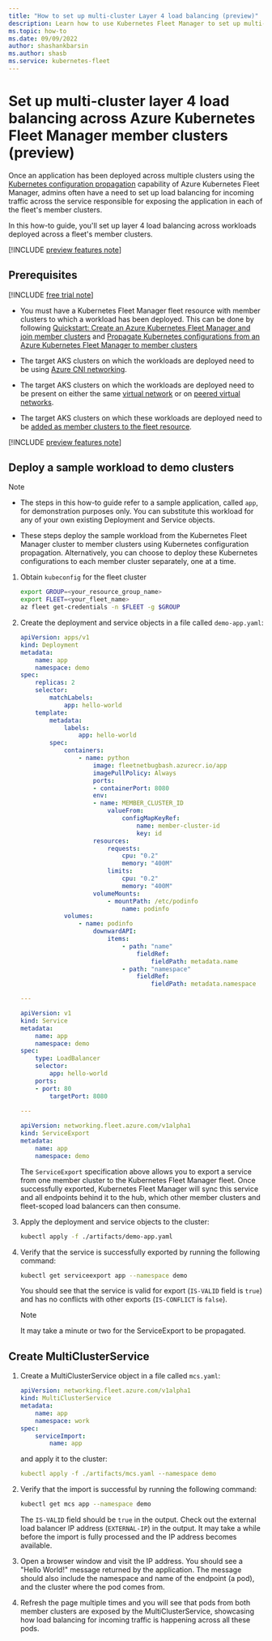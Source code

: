 ```yaml
---
title: "How to set up multi-cluster Layer 4 load balancing (preview)"
description: Learn how to use Kubernetes Fleet Manager to set up multi-cluster Layer 4 load balancing across workloads deployed on multiple clusters.
ms.topic: how-to
ms.date: 09/09/2022
author: shashankbarsin
ms.author: shasb
ms.service: kubernetes-fleet
---
```


# Set up multi-cluster layer 4 load balancing across Azure Kubernetes Fleet Manager member clusters (preview)

Once an application has been deployed across multiple clusters using the [Kubernetes configuration propagation](./configuration-propagation.md) capability of Azure Kubernetes Fleet Manager, admins often have a need to set up load balancing for incoming traffic across the service responsible for exposing the application in each of the fleet's member clusters.

In this how-to guide, you'll set up layer 4 load balancing across workloads deployed across a fleet's member clusters.

[!INCLUDE [preview features note](./includes/preview/preview-callout.md)]

## Prerequisites

[!INCLUDE [free trial note](../../includes/quickstarts-free-trial-note.md)]

* You must have a Kubernetes Fleet Manager fleet resource with member clusters to which a workload has been deployed. This can be done by following [Quickstart: Create an Azure Kubernetes Fleet Manager and join member clusters](quickstart-create-fleet-and-members.md) and [Propagate Kubernetes configurations from an Azure Kubernetes Fleet Manager to member clusters](configuration-propagation.md)

* The target AKS clusters on which the workloads are deployed need to be using [Azure CNI networking](../aks/configure-azure-cni.md).

* The target AKS clusters on which the workloads are deployed need to be present on either the same [virtual network](../virtual-network/virtual-networks-overview.md) or on [peered virtual networks](../virtual-network/virtual-network-peering-overview.md).

* The target AKS clusters on which these workloads are deployed need to be [added as member clusters to the fleet resource](./quickstart-create-fleet-and-members.md#join-member-clusters).

[!INCLUDE [preview features note](../../includes/azure-cli-prepare-your-environment-no-header.md)]

## Deploy a sample workload to demo clusters

> [!NOTE]
>
> * The steps in this how-to guide refer to a sample application, called `app`, for demonstration purposes only. You can substitute this workload for any of your own existing Deployment and Service objects.
>
> * These steps deploy the sample workload from the Kubernetes Fleet Manager cluster to member clusters using Kubernetes configuration propagation. Alternatively, you can choose to deploy these Kubernetes configurations to each member cluster separately, one at a time.

1. Obtain `kubeconfig` for the fleet cluster

	```bash
	export GROUP=<your_resource_group_name>
	export FLEET=<your_fleet_name>
	az fleet get-credentials -n $FLEET -g $GROUP
	```

1. Create the deployment and service objects in a file called `demo-app.yaml`:

	```yml
	apiVersion: apps/v1
	kind: Deployment
	metadata:
		name: app
		namespace: demo
	spec:
		replicas: 2
		selector:
			matchLabels:
				app: hello-world
		template:
			metadata:
				labels:
					app: hello-world
			spec:
				containers:
					- name: python
						image: fleetnetbugbash.azurecr.io/app
						imagePullPolicy: Always
						ports:
						- containerPort: 8080
						env:
						- name: MEMBER_CLUSTER_ID
							valueFrom:
								configMapKeyRef:
									name: member-cluster-id
									key: id
						resources:
							requests:
								cpu: "0.2"
								memory: "400M"
							limits:
								cpu: "0.2"
								memory: "400M"
						volumeMounts:
							- mountPath: /etc/podinfo
								name: podinfo
				volumes:
					- name: podinfo
						downwardAPI:
							items:
								- path: "name"
									fieldRef:
										fieldPath: metadata.name
								- path: "namespace"
									fieldRef:
										fieldPath: metadata.namespace
    
    ---
    
    apiVersion: v1
    kind: Service
    metadata:
    	name: app
    	namespace: demo
    spec:
    	type: LoadBalancer
    	selector:
    		app: hello-world
    	ports:
    	- port: 80
    		targetPort: 8080
    	
    ---
    
    apiVersion: networking.fleet.azure.com/v1alpha1
    kind: ServiceExport
    metadata:
    	name: app
    	namespace: demo
	```

	The `ServiceExport` specification above allows you to export a service from one member cluster to the Kubernetes Fleet Manager fleet. Once successfully exported, Kubernetes Fleet Manager will sync this service and all endpoints behind it to the hub, which other member clusters and fleet-scoped load balancers can then consume.

	<!-- same as in overview, this statement needs clarification on what "the hub" is -->

1. Apply the deployment and service objects to the cluster:
	
	```bash
	kubectl apply -f ./artifacts/demo-app.yaml
	```


1. Verify that the service is successfully exported by running the following command:

	```bash
	kubectl get serviceexport app --namespace demo
	```

	You should see that the service is valid for export (`IS-VALID` field is `true`) and has no conflicts with other exports (`IS-CONFLICT` is `false`). 

	> [!NOTE]
	> It may take a minute or two for the ServiceExport to be propagated.

## Create MultiClusterService

1. Create a MultiClusterService object in a file called `mcs.yaml`:

	```yml
	apiVersion: networking.fleet.azure.com/v1alpha1
	kind: MultiClusterService
	metadata:
		name: app
		namespace: work
	spec:
		serviceImport:
			name: app
	```

	and apply it to the cluster:

	```yml
	kubectl apply -f ./artifacts/mcs.yaml --namespace demo
	```

1. Verify that the import is successful by running the following command:

	```bash
	kubectl get mcs app --namespace demo
	```

	The `IS-VALID` field should be `true` in the output. Check out the external load balancer IP address (`EXTERNAL-IP`) in the output. It may take a while before the import is fully processed and the IP address becomes available.

1. Open a browser window and visit the IP address. You should see a "Hello World!" message returned by the application. The message should also include the namespace and name of the endpoint (a pod), and the cluster where the pod comes from.

1. Refresh the page multiple times and you will see that pods from both member clusters are exposed by the MultiClusterService, showcasing how load balancing for incoming traffic is happening across all these pods.
